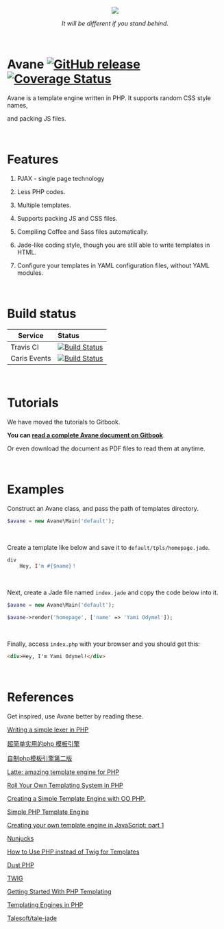 <p align="center">
  <img src="http://imgur.com/ANJiiSB.png"/>
</p>
<p align="center">
  <i>It will be different if you stand behind.</i>
</p>

&nbsp;

# Avane [![GitHub release](https://img.shields.io/github/release/TeaMeow/Avane.svg?maxAge=2592000)](https://github.com/TeaMeow/Avane/releases) [![Coverage Status](https://coveralls.io/repos/github/TeaMeow/Avane/badge.svg?branch=master)](https://coveralls.io/github/TeaMeow/Avane?branch=master)

Avane is a template engine written in PHP. It supports random CSS style names,

and packing JS files.

&nbsp;

# Features

1. PJAX - single page technology

2. Less PHP codes.

3. Multiple templates.

4. Supports packing JS and CSS files.

5. Compiling Coffee and Sass files automatically.

6. Jade-like coding style, though you are still able to write templates in HTML.

7. Configure your templates in YAML configuration files, without YAML modules.

&nbsp;

# Build status

| Service          | Status         |
| ------------- |:-------------|
| Travis CI     | [![Build Status](https://travis-ci.org/TeaMeow/Avane.svg?branch=master)](https://travis-ci.org/TeaMeow/Avane) |
| Caris Events  | [![Build Status](http://drone.caris.events/api/badges/TeaMeow/Avane/status.svg)](http://drone.caris.events/TeaMeow/Avane)      |

&nbsp;

# Tutorials

We have moved the tutorials to Gitbook.

**You can [read a complete Avane document on Gitbook](https://yamiodymel.gitbooks.io/avane/content/)**.

Or even download the document as PDF files to read them at anytime.

&nbsp;

# Examples

Construct an Avane class, and pass the path of templates directory.

```php
$avane = new Avane\Main('default');
```

&nbsp;

Create a template like below and save it to `default/tpls/homepage.jade`.

```php
div
    Hey, I'm #{$name}！
```

&nbsp;

Next, create a Jade file named `index.jade` and copy the code below into it.

```php
$avane = new Avane\Main('default');

$avane->render('homepage', ['name' => 'Yami Odymel']);
```

&nbsp;

Finally, access `index.php` with your browser and you should get this:

```html
<div>Hey, I'm Yami Odymel!</div>
```

&nbsp;

# References

Get inspired, use Avane better by reading these.

[Writing a simple lexer in PHP](http://nitschinger.at/Writing-a-simple-lexer-in-PHP/)

[超简单实用的php 模板引擎](http://www.cnphp.info/simple-php-template-engine.html)

[自制php模板引擎第二版](http://www.cnphp.info/simple-php-template-engine-version-2.html)

[Latte: amazing template engine for PHP](https://latte.nette.org/)

[Roll Your Own Templating System in PHP](http://code.tutsplus.com/tutorials/roll-your-own-templating-system-in-php--net-16596)

[Creating a Simple Template Engine with OO PHP.](http://ianburris.com/tutorials/oophp-template-engine/)

[Simple PHP Template Engine](http://chadminick.com/articles/simple-php-template-engine.html#sthash.miLYug6M.dpbs)

[Creating your own template engine in JavaScript: part 1](http://www.angrycoding.com/2012/03/creating-your-own-template-engine-in.html)

[Nunjucks](https://mozilla.github.io/nunjucks/cn/templating.html)

[How to Use PHP instead of Twig for Templates](http://symfony.com/doc/current/cookbook/templating/PHP.html)

[Dust PHP](http://cretz.github.io/dust-php/)

[TWIG](http://twig.sensiolabs.org/doc/tags/for.html)

[Getting Started With PHP Templating](https://www.smashingmagazine.com/2011/10/getting-started-with-php-templating/)

[Templating Engines in PHP](http://fabien.potencier.org/templating-engines-in-php.html)

[Talesoft/tale-jade](https://github.com/Talesoft/tale-jade)
